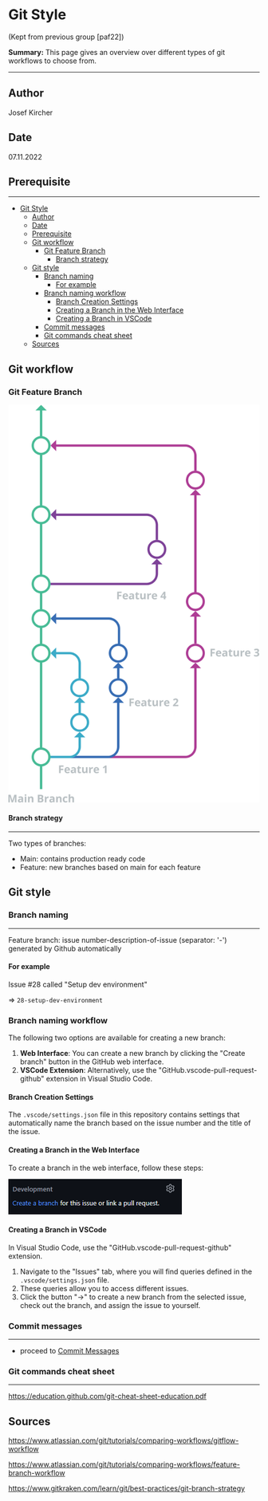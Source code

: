 # Git Style

(Kept from previous group [paf22])

**Summary:** This page gives an overview over different types of git workflows to choose from.

---

## Author

Josef Kircher

## Date

07.11.2022

## Prerequisite

---
<!-- TOC -->
- [Git Style](#git-style)
  - [Author](#author)
  - [Date](#date)
  - [Prerequisite](#prerequisite)
  - [Git workflow](#git-workflow)
    - [Git Feature Branch](#git-feature-branch)
      - [Branch strategy](#branch-strategy)
  - [Git style](#git-style-1)
    - [Branch naming](#branch-naming)
      - [For example](#for-example)
    - [Branch naming workflow](#branch-naming-workflow)
      - [Branch Creation Settings](#branch-creation-settings)
      - [Creating a Branch in the Web Interface](#creating-a-branch-in-the-web-interface)
      - [Creating a Branch in VSCode](#creating-a-branch-in-vscode)
    - [Commit messages](#commit-messages)
    - [Git commands cheat sheet](#git-commands-cheat-sheet)
  - [Sources](#sources)
<!-- TOC -->

## Git workflow

### Git Feature Branch

![Git Feature](../assets/git-flow.svg)

#### Branch strategy

---

Two types of branches:

- Main: contains production ready code
- Feature: new branches based on main for each feature

## Git style

### Branch naming

---
Feature branch: issue number-description-of-issue      (separator: '-') generated by Github automatically

#### For example

Issue #28 called "Setup dev environment"

=> `28-setup-dev-environment`

### Branch naming workflow

The following two options are available for creating a new branch:

1. **Web Interface**: You can create a new branch by clicking the "Create branch" button in the GitHub web interface.
2. **VSCode Extension**: Alternatively, use the "GitHub.vscode-pull-request-github" extension in Visual Studio Code.

#### Branch Creation Settings

The `.vscode/settings.json` file in this repository contains settings that automatically name the branch based on the issue number and the title of the issue.

#### Creating a Branch in the Web Interface

To create a branch in the web interface, follow these steps:

![Create Branch](../assets/github_create_a_branch.png)

#### Creating a Branch in VSCode

In Visual Studio Code, use the "GitHub.vscode-pull-request-github" extension.

1. Navigate to the "Issues" tab, where you will find queries defined in the `.vscode/settings.json` file.
2. These queries allow you to access different issues.
3. Click the button "->" to create a new branch from the selected issue, check out the branch, and assign the issue to yourself.

### Commit messages

---

- proceed to [Commit Messages](./commit.md)

### Git commands cheat sheet

---
<https://education.github.com/git-cheat-sheet-education.pdf>

## Sources

<https://www.atlassian.com/git/tutorials/comparing-workflows/gitflow-workflow>

<https://www.atlassian.com/git/tutorials/comparing-workflows/feature-branch-workflow>

<https://www.gitkraken.com/learn/git/best-practices/git-branch-strategy>
